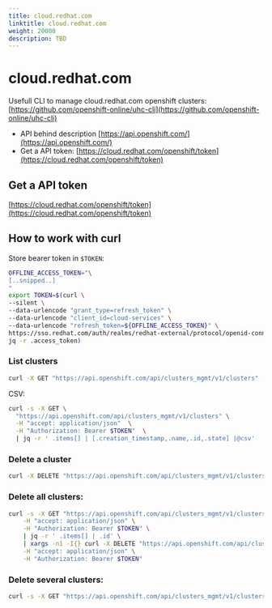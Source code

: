 ```yaml
---
title: cloud.redhat.com
linktitle: cloud.redhat.com
weight: 20000
description: TBD
---
```


# cloud.redhat.com

Usefull CLI to manage cloud.redhat.com openshift clusters: [https://github.com/openshift-online/uhc-cli](https://github.com/openshift-online/uhc-cli)

* API behind description [https://api.openshift.com/](https://api.openshift.com/)
* Get a API token: [https://cloud.redhat.com/openshift/token](https://cloud.redhat.com/openshift/token)

## Get a API token

[https://cloud.redhat.com/openshift/token](https://cloud.redhat.com/openshift/token)

## How to work with curl

Store bearer token in `$TOKEN`:

```bash
OFFLINE_ACCESS_TOKEN="\
[..snipped..]
"
export TOKEN=$(curl \
--silent \
--data-urlencode "grant_type=refresh_token" \
--data-urlencode "client_id=cloud-services" \
--data-urlencode "refresh_token=${OFFLINE_ACCESS_TOKEN}" \
https://sso.redhat.com/auth/realms/redhat-external/protocol/openid-connect/token | \
jq -r .access_token)
```

### List clusters

```bash
curl -X GET "https://api.openshift.com/api/clusters_mgmt/v1/clusters" -H "accept: application/json"  -H "Authorization: Bearer $TOKEN"
```

CSV:

```bash
curl -s -X GET \
  "https://api.openshift.com/api/clusters_mgmt/v1/clusters" \
  -H "accept: application/json"  \
  -H "Authorization: Bearer $TOKEN"  \
  | jq -r ' .items[] | [.creation_timestamp,.name,.id,.state] |@csv'
```

### Delete a cluster

```bash
curl -X DELETE "https://api.openshift.com/api/clusters_mgmt/v1/clusters/$CLUSTER-ID$?deprovision=false" -H "accept: application/json" -H "Authorization: Bearer $TOKEN"
```

### Delete all clusters:

```bash
curl -s -X GET "https://api.openshift.com/api/clusters_mgmt/v1/clusters" \
    -H "accept: application/json" \
    -H "Authorization: Bearer $TOKEN" \
    | jq -r ' .items[] | .id' \
    | xargs -n1 -I{} curl -X DELETE "https://api.openshift.com/api/clusters_mgmt/v1/clusters/{}?deprovision=false" \
    -H "accept: application/json" \
    -H "Authorization: Bearer $TOKEN"
```

### Delete several clusters:

```bash
curl -s -X GET "https://api.openshift.com/api/clusters_mgmt/v1/clusters" -H "accept: application/json"  -H "Authorization: Bearer $TOKEN"  | jq -r ' .items[] | [.creation_timestamp,.id]|@csv' | grep '"2019-07-'| tr -d '"' | while read line ; do curl -v -X DELETE "https://api.openshift.com/api/clusters_mgmt/v1/clusters/${line#*,}?deprovision=false" -H "accept: application/json" -H "Authorization: Bearer $TOKEN" ; done
```

